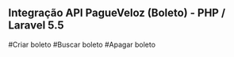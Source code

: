 ﻿## Integração API PagueVeloz (Boleto) - PHP / Laravel 5.5
 
 #Criar boleto
 #Buscar boleto
 #Apagar boleto
